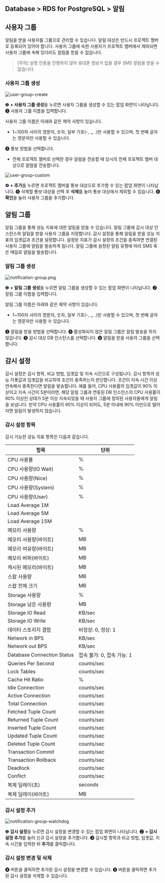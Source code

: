## Database > RDS for PostgreSQL > 알림

## 사용자 그룹

알림을 받을 사용자를 그룹으로 관리할 수 있습니다. 알림 대상은 반드시 프로젝트 멤버로 등록되어 있어야 합니다. 사용자 그룹에 속한 사용자가 프로젝트 멤버에서 제외되면 사용자 그룹에 속해 있더라도 알림을 받을 수 없습니다.

> [주의]
> 실명 인증을 진행하지 않아 휴대폰 정보가 없을 경우 SMS 알림을 받을 수 없습니다.

### 사용자 그룹 생성

![user-group-create](https://static.toastoven.net/prod_rds_postgres/20240813/user-group-create-ko.png)

❶ **+ 사용자 그룹 생성**을 누르면 사용자 그룹을 생성할 수 있는 팝업 화면이 나타납니다.
❷ 사용자 그룹 이름을 입력합니다.

사용자 그룹 이름은 아래와 같은 제약 사항이 있습니다.

* 1~100자 사이의 영문자, 숫자, 일부 기호(-, _, .)만 사용할 수 있으며, 첫 번째 글자는 영문자만 사용할 수 있습니다.

❸ 통보 방법을 선택합니다.

* 전체 프로젝트 멤버로 선택한 경우 알람을 전송할 때 당시의 전체 프로젝트 멤버 대상으로 알람을 전송합니다.

![user-group-custom](https://static.toastoven.net/prod_rds_postgres/20240813/user-group-custom-ko.png)

❹ **+ 추가**를 누르면 프로젝트 멤버를 통보 대상으로 추가할 수 있는 팝업 화면이 나타납니다.
❺ 삭제할 통보 대상을 선택 후 **삭제**를 눌러 통보 대상에서 제외할 수 있습니다.
❻ **확인**을 눌러 사용자 그룹을 추가합니다.

## 알림 그룹

알림 그룹을 통해 성능 지표에 대한 알림을 받을 수 있습니다. 알림 그룹에 감시 대상 인스턴스와 알림을 받을 사용자 그룹을 지정합니다. 감시 설정을 통해 알림을 받을 성능 지표의 임곗값과 조건을 설정합니다. 설정된 지표가 감시 설정의 조건을 충족하면 연결된 사용자 그룹에 알림을 발송하게 됩니다. 알림 그룹에 설정된 알림 유형에 따라 SMS 혹은 메일로 알림을 발송합니다.

### 알림 그룹 생성

![notification-group.png](https://static.toastoven.net/prod_rds_postgres/20240813/notification-group-ko.png)

❶ **+ 알림 그룹 생성**을 누르면 알림 그룹을 생성할 수 있는 팝업 화면이 나타납니다.
❷ 알림 그룹 이름을 입력합니다.

알림 그룹 이름은 아래와 같은 제약 사항이 있습니다.

* 1~100자 사이의 영문자, 숫자, 일부 기호(-, _, .)만 사용할 수 있으며, 첫 번째 글자는 영문자만 사용할 수 있습니다.

❸ 알림을 받을 방법을 선택합니다.
❹ 활성화되지 않은 알림 그룹은 알림 발송을 하지 않습니다.
❺ 감시 대상 DB 인스턴스를 선택합니다.
❻ 알림을 받을 사용자 그룹을 선택합니다.

## 감시 설정

감시 설정은 감시 항목, 비교 방법, 임곗값 및 지속 시간으로 구성됩니다. 감시 항목의 성능 지푯값과 임곗값을 비교하여 조건이 충족하는지 판단합니다. 조건이 지속 시간 이상 연속해서 충족한다면 알림을 발송합니다. 예를 들어, CPU 사용률의 임곗값이 90% 이상이고 지속 시간이 5분이라면, 해당 알림 그룹과 연동된 DB 인스턴스의 CPU 사용률이 90% 이상인 상태가 5분 이상 지속되었을 때 사용자 그룹에 정의된 사용자들에게 알림을 보냅니다. 만약 CPU 사용률이 90% 이상이 되어도, 5분 이내에 90% 미만으로 떨어지면 알림이 발생하지 않습니다.

### 감시 설정 항목

감시 가능한 성능 지표 항목은 다음과 같습니다.

| 힝목                         | 단위                 |
|----------------------------|--------------------|
| CPU 사용률                    | %                  |
| CPU 사용량(IO Wait)           | %                  |
| CPU 사용량(Nice)              | %                  |
| CPU 사용량(System)            | %                  |
| CPU 사용량(User)              | %                  |
| Load Average 1M            |                    |
| Load Average 5M            |                    |
| Load Average 15M           |                    |
| 메모리 사용량                    | %                  |
| 메모리 사용량(바이트)               | MB                 |
| 메모리 여유량(바이트)               | MB                 |
| 메모리 버퍼(바이트)                | MB                 |
| 캐시된 메모리(바이트)               | MB                 |
| 스왑 사용량                     | MB                 |
| 스왑 전체 크기                   | MB                 |
| Storage 사용량                | %                  |
| Storage 남은 사용량             | MB                 |
| Storage IO Read            | KB/sec             |
| Storage IO Write           | KB/sec             |
| 데이터 스토리지 결함                | 비정상: 0, 정상: 1      |
| Network in BPS             | KB/sec             |
| Network out BPS            | KB/sec             |
| Database Connection Status | 접속 불가: 0, 접속 가능: 1 |
| Queries Per Second         | counts/sec         |
| Lock Tables                | counts/sec         |
| Cache Hit Ratio            | %                  |
| Idle Connection            | counts/sec         |
| Active Connection          | counts/sec         |
| Total Connection           | counts/sec         |
| Fetched Tuple Count        | counts/sec         |
| Returned Tuple Count       | counts/sec         |
| Inserted Tuple Count       | counts/sec         |
| Updated Tuple Count        | counts/sec         |
| Deleted Tuple Count        | counts/sec         |
| Transaction Commit         | counts/sec         |
| Transaction Rollback       | counts/sec         |
| Deadlock                   | counts/sec         |
| Conflict                   | counts/sec         |
| 복제 딜레이(초)                  | seconds            |
| 복제 딜레이(바이트)                | MB                 |

### 감시 설정 추가

![notification-group-watchdog](https://static.toastoven.net/prod_rds_postgres/20240813/notification-group-watchdog-ko.png)

❶ **감시 설정**을 누르면 감시 설정을 변경할 수 있는 팝업 화면이 나타납니다.
❷ **+ 감시 설정 추가**를 눌러 신규 감시 설정을 추가합니다.
❸ 감시할 항목과 비교 방법, 임곗값, 지속 시간을 입력한 뒤 **추가**를 클릭합니다.

### 감시 설정 변경 및 삭제

❹ 버튼을 클릭하면 추가된 감시 설정을 변경할 수 있습니다.
❺ 버튼을 클릭하면 추가된 감시 설정을 삭제할 수 있습니다.
